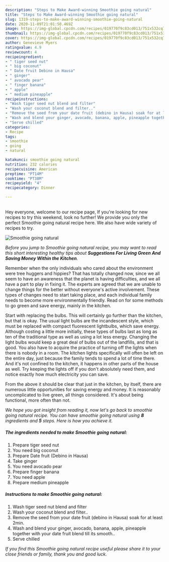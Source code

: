 ```yaml
---
description: "Steps to Make Award-winning Smoothie going natural"
title: "Steps to Make Award-winning Smoothie going natural"
slug: 1319-steps-to-make-award-winning-smoothie-going-natural
date: 2020-11-09T21:01:50.469Z
image: https://img-global.cpcdn.com/recipes/019770f9c83cd013/751x532cq70/smoothie-going-natural-recipe-main-photo.jpg
thumbnail: https://img-global.cpcdn.com/recipes/019770f9c83cd013/751x532cq70/smoothie-going-natural-recipe-main-photo.jpg
cover: https://img-global.cpcdn.com/recipes/019770f9c83cd013/751x532cq70/smoothie-going-natural-recipe-main-photo.jpg
author: Genevieve Myers
ratingvalue: 4.9
reviewcount: 4
recipeingredient:
- " tiger seed nut"
- " big coconut"
- " Date fruit Debino in Hausa"
- " ginger"
- " avocado pear"
- " finger banana"
- " apple"
- " medium pineapple"
recipeinstructions:
- "Wash tiger seed nut blend and filter"
- "Wash your coconut blend and filter.."
- "Remove the seed from your date fruit (debino in Hausa) soak for at least 2min."
- "Wash and blend your ginger, avocado, banana, apple, pineapple together with your date fruit blend till its smooth.."
- "Serve chilled"
categories:
- Recipe
tags:
- smoothie
- going
- natural

katakunci: smoothie going natural 
nutrition: 232 calories
recipecuisine: American
preptime: "PT14M"
cooktime: "PT38M"
recipeyield: "4"
recipecategory: Dinner

---
```

<br>
Hey everyone, welcome to our recipe page, If you're looking for new recipes to try this weekend, look no further! We provide you only the perfect Smoothie going natural recipe here. We also have wide variety of recipes to try.
<br>


![Smoothie going natural](https://img-global.cpcdn.com/recipes/019770f9c83cd013/751x532cq70/smoothie-going-natural-recipe-main-photo.jpg)

<i>Before you jump to Smoothie going natural recipe, you may want to read this short interesting healthy tips about 
<strong>Suggestions For Living Green And Saving Money Within the Kitchen</strong>.</i>
</br>

Remember when the only individuals who cared about the environment were tree huggers and hippies? That has totally changed now, since we all seem to have an awareness that the planet is having difficulties, and we all have a part to play in fixing it. The experts are agreed that we are unable to change things for the better without everyone's active involvement. These types of changes need to start taking place, and each individual family needs to become more environmentally friendly. Read on for some methods to go green and save energy, mainly in the kitchen.

Start with replacing the bulbs. This will certainly go further than the kitchen, but that is okay. The usual light bulbs are the incandescent style, which must be replaced with compact fluorescent lightbulbs, which save energy. Although costing a little more initially, these types of bulbs last as long as ten of the traditional type as well as using a lot less energy. Changing the light bulbs would keep a great deal of bulbs out of the landfills, and that is good. You also have to acquire the practice of turning off the lights when there is nobody in a room. The kitchen lights specifically will often be left on the entire day, just because the family tends to spend a lot of time there. And it's not confined to the kitchen, it happens in other parts of the house as well. Try keeping the lights off if you don't absolutely need them, and notice exactly how much electricity you can save.

From the above it should be clear that just in the kitchen, by itself, there are numerous little opportunities for saving energy and money. It is reasonably uncomplicated to live green, all things considered. It's about being functional, more often than not.


<i>We hope you got insight from reading it, now let's go back to smoothie going natural recipe. You can have smoothie going natural using <strong>8</strong> ingredients and <strong>5</strong> steps. Here is how you achieve it.
</i>

##### The ingredients needed to make Smoothie going natural:

1. Prepare  tiger seed nut
1. You need  big coconut
1. Prepare  Date fruit (Debino in Hausa)
1. Take  ginger
1. You need  avocado pear
1. Prepare  finger banana
1. You need  apple
1. Prepare  medium pineapple


##### Instructions to make Smoothie going natural:

1. Wash tiger seed nut blend and filter
1. Wash your coconut blend and filter..
1. Remove the seed from your date fruit (debino in Hausa) soak for at least 2min.
1. Wash and blend your ginger, avocado, banana, apple, pineapple together with your date fruit blend till its smooth..
1. Serve chilled


<i>If you find this Smoothie going natural recipe useful please share it to your close friends or family, thank you and good luck.</i>
